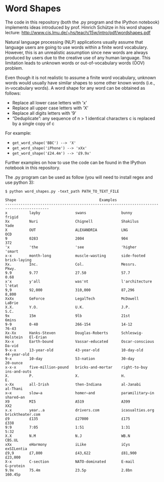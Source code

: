 # Word Shapes

The code in this  repository (both the .py program and the IPython notebook) implements ideas introduced by prof. Hinrich Schütze in his word shapes lecture:
http://www.cis.lmu.de/~hs/teach/15w/intro/pdf/wordshapes.pdf  

Natural language processing (NLP) applications usually assume that language users are going to use words within a finite word vocabulary. However, this is an unrealistic assumption since new words are always produced by users due to the creative use of any human language. This limitation leads to unknown words or out-of-vocabulary words (OOV) problem.   

Even though it is not realistic to assume a finite word vocabulary, unknown words would usually have similar shapes to some other known words (i.e., in-vocabulary words). A word shape for any word can be obtained as follows:

- Replace all lower case letters with ’x’
- Replace all upper case letters with ’X’
- Replace all digits letters with ’9’
- “Deduplicate”: any sequence of n > 1 identical characters c is replaced by a single copy of c

For example:
- ```get_word_shape('BBC') --> 'X' ```
- ```get_word_shape('iPhone') --> 'xXx'```
- ```get_word_shape('£24.4m') --> '£9.9x'```

Further examples on how to use the code can be found in the IPython notebook in this repository.

The .py program can be used as follow (you will need to install regex and use python 3):

```$ python word_shapes.py -text_path PATH_TO_TEXT_FILE```

```
Shape                                      Examples
------------------------------------------------------------------------------------------
x          layby                swans                bunny                frigid              
Xx         Nuri                 Chignell             Shakilus             Yade                
X          OUT                  ALEXANDRIA           LNG                  OCD                 
9          0283                 2004                 904                  372                 
'x         'the                 'see                 'higher              'smart              
x-x        month-long           muscle-wasting       side-footed          brick-laying        
Xx.        Inc.                 Col.                 Messrs.              Pkwy.               
9.9        9.77                 27.50                57.7                 0.68                
x'x        y'all                was'nt               l'architecture       l'état              
9,9        92,000               310,000              87,296               8,800               
XxXx       GeForce              LegalTech            McDowell             LaBrie              
X.X.       Y.O.                 U.K.                 J.P.                 S.C.                
9x         15m                  9lb                  21st                 6mins               
9-9        0-40                 266-154              14-12                76-43               
Xx-Xx      Hanks-Steven         Douglas-Roberts      Schleswig-Holstein   El-Erian            
Xx-x       Earth-bound          Vassar-educated      Oscar-conscious      Da-vid              
9-x-x      13-year-old          43-year-old          10-day-old           44-year-old         
9-x        10-day               53-nation            30-day               20-ounce            
x-x-x      five-million-pound   bricks-and-mortar    right-to-buy         ins-and-outs        
X.         P.                   X.                   H.                   E.                  
x-Xx       all-Irish            then-Indiana         al-Janabi            al-Thani            
x—x        slow—a               homer—and            paramilitary—in      shared—an           
X9         MI5                  A519                 A399                 XX2                 
x.x        year..a              drivers.com          icasualties.org      bricktheater.com    
£9         £135                 £27000               £175                 £338                
9:9        7:05                 1:51                 1:31                 5:32                
X.X        N.M                  N.J                  WB.N                 CBS.UL              
xXx        eHarmony             iLike                iCys                 exSILentia          
£9,9       £7,800               £43,622              £81,900              £23,000             
X-x        C-section            NATO-dominated       E-mail               G-protein           
9.9x       75.4m                23.5p                2.8bn                160.45p   
```
